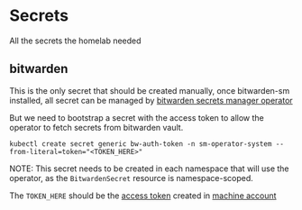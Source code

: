 # Secrets
All the secrets the homelab needed

## bitwarden
This is the only secret that should be created manually, once bitwarden-sm installed, all secret can be managed by [bitwarden secrets manager operator](https://bitwarden.com/help/secrets-manager-kubernetes-operator/#example-usage-chart)

But we need to bootstrap a secret with the access token to allow the operator to fetch secrets from bitwarden vault.
```
kubectl create secret generic bw-auth-token -n sm-operator-system --from-literal=token="<TOKEN_HERE>"
```

NOTE: This secret needs to be created in each namespace that will use the operator, as the `BitwardenSecret` resource is namespace-scoped.

The `TOKEN_HERE` should be the [access token](https://bitwarden.com/help/access-tokens/) created in [machine account](https://bitwarden.com/help/machine-accounts/)

